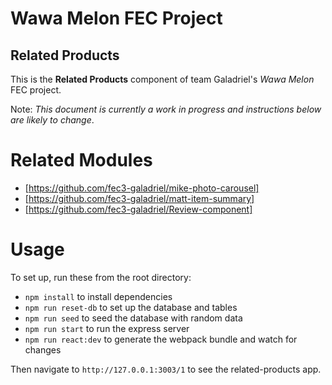 # Wawa Melon FEC Project
## Related Products
This is the **Related Products** component of team Galadriel's _Wawa Melon_ FEC project.

Note: _This document is currently a work in progress and instructions below are likely to change_.

# Related Modules
- [https://github.com/fec3-galadriel/mike-photo-carousel]
- [https://github.com/fec3-galadriel/matt-item-summary]
- [https://github.com/fec3-galadriel/Review-component]

# Usage
To set up, run these from the root directory:
- `npm install` to install dependencies
- `npm run reset-db` to set up the database and tables
- `npm run seed` to seed the database with random data
- `npm run start` to run the express server
- `npm run react:dev` to generate the webpack bundle and watch for changes

Then navigate to `http://127.0.0.1:3003/1` to see the related-products app.
